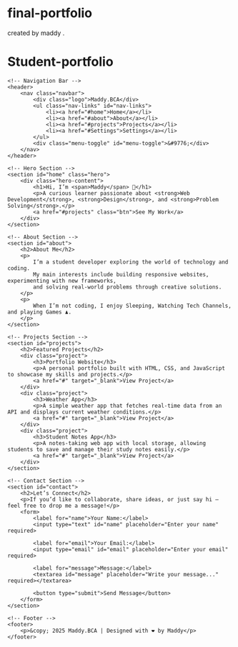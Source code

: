 # final-portfolio
created by maddy .
# Student-portfolio
<!DOCTYPE html>
<html lang="en">
<head>
    <meta charset="UTF-8">
    <meta name="viewport" content="width=device-width, initial-scale=1.0">
    <title>Maddy | Portfolio</title>
    <link rel="stylesheet" href="style.css">
    <script defer src="script.js"></script>
</head>
<body>

    <!-- Navigation Bar -->
    <header>
        <nav class="navbar">
            <div class="logo">Maddy.BCA</div>
            <ul class="nav-links" id="nav-links">
                <li><a href="#home">Home</a></li>
                <li><a href="#about">About</a></li>
                <li><a href="#projects">Projects</a></li>
                <li><a href="#Settings">Settings</a></li>
            </ul>
            <div class="menu-toggle" id="menu-toggle">&#9776;</div>
        </nav>
    </header>

    <!-- Hero Section -->
    <section id="home" class="hero">
        <div class="hero-content">
            <h1>Hi, I’m <span>Maddy</span> 👋</h1>
            <p>A curious learner passionate about <strong>Web Development</strong>, <strong>Design</strong>, and <strong>Problem Solving</strong>.</p>
            <a href="#projects" class="btn">See My Work</a>
        </div>
    </section>

    <!-- About Section -->
    <section id="about">
        <h2>About Me</h2>
        <p>
            I’m a student developer exploring the world of technology and coding.  
            My main interests include building responsive websites, experimenting with new frameworks,  
            and solving real-world problems through creative solutions.
        </p>
        <p>
            When I’m not coding, I enjoy Sleeping, Watching Tech Channels, and playing Games ♟️.
        </p>
    </section>

    <!-- Projects Section -->
    <section id="projects">
        <h2>Featured Projects</h2>
        <div class="project">
            <h3>Portfolio Website</h3>
            <p>A personal portfolio built with HTML, CSS, and JavaScript to showcase my skills and projects.</p>
            <a href="#" target="_blank">View Project</a>
        </div>
        <div class="project">
            <h3>Weather App</h3>
            <p>A simple weather app that fetches real-time data from an API and displays current weather conditions.</p>
            <a href="#" target="_blank">View Project</a>
        </div>
        <div class="project">
            <h3>Student Notes App</h3>
            <p>A notes-taking web app with local storage, allowing students to save and manage their study notes easily.</p>
            <a href="#" target="_blank">View Project</a>
        </div>
    </section>

    <!-- Contact Section -->
    <section id="contact">
        <h2>Let’s Connect</h2>
        <p>If you’d like to collaborate, share ideas, or just say hi — feel free to drop me a message!</p>
        <form>
            <label for="name">Your Name:</label>
            <input type="text" id="name" placeholder="Enter your name" required>
            
            <label for="email">Your Email:</label>
            <input type="email" id="email" placeholder="Enter your email" required>
            
            <label for="message">Message:</label>
            <textarea id="message" placeholder="Write your message..." required></textarea>
            
            <button type="submit">Send Message</button>
        </form>
    </section>

    <!-- Footer -->
    <footer>
        <p>&copy; 2025 Maddy.BCA | Designed with ❤️ by Maddy</p>
    </footer>
